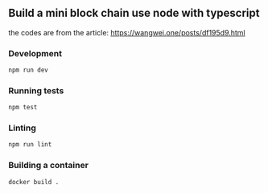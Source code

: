 ## Build a mini block chain use node with typescript
the codes are from the article: https://wangwei.one/posts/df195d9.html

### Development

```bash
npm run dev
```

### Running tests

```bash
npm test
```

### Linting

```bash
npm run lint
```

### Building a container

```bash
docker build .
```
